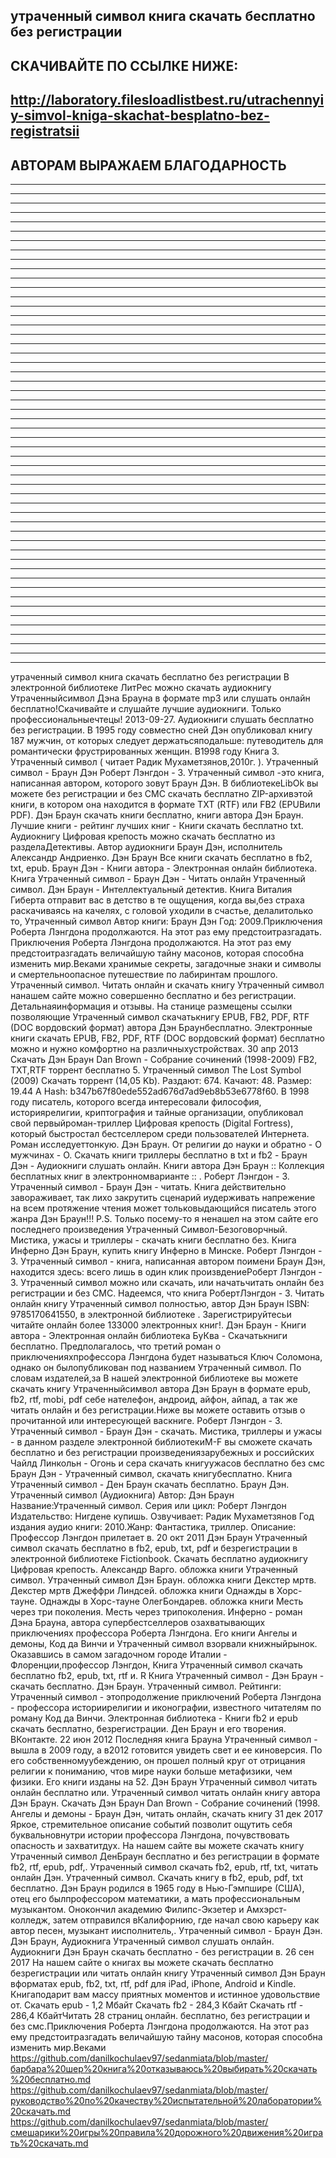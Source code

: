 утраченный символ книга скачать бесплатно без регистрации
--------------------------------------------------
СКАЧИВАЙТЕ ПО ССЫЛКЕ НИЖЕ:
--------------------------------------------------
http://laboratory.filesloadlistbest.ru/utrachennyiy-simvol-kniga-skachat-besplatno-bez-registratsii
--------------------------------------------------
АВТОРАМ ВЫРАЖАЕМ БЛАГОДАРНОСТЬ
--------------------------------------------------
--------------------------------------------------
--------------------------------------------------
--------------------------------------------------
--------------------------------------------------
--------------------------------------------------
--------------------------------------------------
--------------------------------------------------
--------------------------------------------------
--------------------------------------------------
--------------------------------------------------
--------------------------------------------------
--------------------------------------------------
--------------------------------------------------
--------------------------------------------------
--------------------------------------------------
--------------------------------------------------
--------------------------------------------------
--------------------------------------------------
--------------------------------------------------
--------------------------------------------------
--------------------------------------------------
--------------------------------------------------
--------------------------------------------------
--------------------------------------------------
--------------------------------------------------
--------------------------------------------------
--------------------------------------------------
--------------------------------------------------
--------------------------------------------------
--------------------------------------------------
--------------------------------------------------
--------------------------------------------------
--------------------------------------------------
--------------------------------------------------
--------------------------------------------------
--------------------------------------------------
--------------------------------------------------
--------------------------------------------------
--------------------------------------------------
--------------------------------------------------
--------------------------------------------------
--------------------------------------------------
--------------------------------------------------
--------------------------------------------------
--------------------------------------------------
--------------------------------------------------
--------------------------------------------------
--------------------------------------------------
--------------------------------------------------
--------------------------------------------------
--------------------------------------------------
--------------------------------------------------
утраченный символ книга скачать бесплатно без регистрации В электронной библиотеке ЛитРес можно скачать аудиокнигу Утраченныйсимвол Дэна Брауна в формате mp3 или слушать онлайн бесплатно!Скачивайте и слушайте лучшие аудиокниги. Только профессиональныечтецы! 2013-09-27. Аудиокниги слушать бесплатно без регистрации.  В 1995 году совместно сней Дэн опубликовал книгу 187 мужчин, от которых следует держатьсяподальше: путеводитель для романтически фрустрированных женщин. В1998 году  Книга 3. Утраченный символ ( читает Радик Мухаметзянов,2010г. ). Утраченный символ - Браун Дэн Роберт Лэнгдон - 3. Утраченный символ -это книга, написанная автором, которого зовут Браун Дэн. В библиотекеLibOk вы можете без регистрации и без СМС скачать бесплатно ZIP-архивэтой книги, в котором она находится в формате ТХТ (RTF) или FB2 (EPUBили PDF). Дэн Браун скачать книги бесплатно, книги автора Дэн Браун. Лучшие книги - рейтинг лучших книг - Книги скачать бесплатно txt. Аудиокнигу Цифровая крепость можно скачать бесплатно из разделаДетективы. Автор аудиокниги Браун Дэн, исполнитель Александр Андриенко. Дэн Браун  Все книги скачать бесплатно в fb2, txt, epub. Браун Дэн - Книги автора - Электронная онлайн библиотека. Книга Утраченный символ - Браун Дэн - Читать онлайн
Утраченный символ. Дэн Браун - Интеллектуальный детектив. Книга Виталия Гиберта отправит вас в детство  в те ощущения, когда вы,без страха раскачиваясь на качелях, с головой уходили в счастье, делалитолько то,  Утраченный символ Автор книги: Браун Дэн Год: 2009.Приключения Роберта Лэнгдона продолжаются. На этот раз ему предстоитразгадать. Приключения Роберта Лэнгдона продолжаются. На этот раз ему предстоитразгадать величайшую тайну масонов, которая способна изменить мир.Веками хранимые секреты, загадочные знаки и символы  и смертельноопасное путешествие по лабиринтам прошлого. Утраченный символ. Читать онлайн и скачать книгу Утраченный символ нанашем сайте можно совершенно бесплатно и без регистрации. Детальнаяинформация и отзывы. На станице размещены ссылки позволяющие Утраченный символ скачатькнигу EPUB, FB2, PDF, RTF (DOC  вордовский формат) автора Дэн Браунбесплатно. Электронные книги скачать EPUB, FB2, PDF, RTF (DOC вордовский формат) бесплатно можно и нужно комфортно на различныхустройствах. 30 апр 2013  Скачать Дэн Браун  Dan Brown - Собрание сочинений (1998-2009) FB2, TXT,RTF торрент бесплатно  5. Утраченный символ  The Lost Symbol (2009) Скачать торрент (14,05 Kb). Раздают: 674. Качают: 48. Размер: 19.44 A Hash: b347b67f80ede552ad676d7ad9eb8b53e6778f60. В 1998 году писатель, которого всегда интересовали философия, историярелигии, криптография и тайные организации, опубликовал свой первыйроман-триллер  Цифровая крепость (Digital Fortress), который быстростал бестселлером среди пользователей Интернета. Роман исследуеттонкую. Дэн Браун. От религии до науки и обратно - О мужчинах - О. Скачать книги триллеры бесплатно в txt и fb2 -
Браун Дэн - Аудиокниги слушать онлайн. Книги автора Дэн Браун :: Коллекция бесплатных книг в электронномварианте :: . Роберт Лэнгдон - 3. Утраченный символ - Браун Дэн - читать. Книга действительно завораживает, так лихо закрутить сценарий иудерживать напрежение на всем протяжение чтения может тольковыдающийся писатель этого жанра Дэн Браун!!! P.S. Только посему-то я ненашел на этом сайте его последнего произведения Утраченный Символ-Безоговорчный. Мистика, ужасы и триллеры - скачать книги бесплатно без. Книга Инферно Дэн Браун, купить книгу Инферно в Минске. Роберт Лэнгдон - 3. Утраченный символ - книга, написанная автором поимени Браун Дэн, находится здесь: всего лишь в один клик произвдениеРоберт Лэнгдон - 3. Утраченный символ можно или скачать, или начатьчитать онлайн без регистрации и без СМС. Надеемся, что книга РобертЛэнгдон - 3. Читать онлайн книгу Утраченный символ полностью, автор Дэн Браун ISBN: 9785170641550, в электронной библиотеке . Зарегистрируйтесьи читайте онлайн более 133000 электронных книг!. Дэн Браун - Книги автора - Электронная онлайн библиотека БуКва - Скачатькниги бесплатно.  Предполагалось, что третий роман о приключенияхпрофессора Лэнгдона будет называться Ключ Соломона, однако он былопубликован под названием Утраченный символ. По словам издателей,за
В нашей электронной библиотеке вы можете скачать книгу Утраченныйсимвол автора Дэн Браун в формате epub, fb2, rtf, mobi, pdf себе нателефон, андроид, айфон, айпад, а так же читать онлайн и без регистрации.Ниже вы можете оставить отзыв о прочитанной или интересующей васкниге. Роберт Лэнгдон - 3. Утраченный символ - Браун Дэн - скачать. Мистика, триллеры и ужасы - в данном разделе электронной библиотекиM-F вы сможете скачать бесплатно и без регистрации произведениязарубежных и российских  Чайлд Линкольн - Огонь и сера скачать книгуужасов бесплатно без смс  Браун Дэн - Утраченный символ, скачать книгубесплатно. Книга Утраченный символ - Ден Браун скачать бесплатно. Браун Дэн. Утраченный символ (Аудиокнига) Автор: Дэн Браун Название:Утраченный символ. Серия или цикл: Роберт Лэнгдон Издательство: Нигдене купишь. Озвучивает: Радик Мухаметзянов Год издания аудио книги: 2010.Жанр: Фантастика, триллер. Описание: Профессор Лэнгдон прилетает в. 20 окт 2011  Дэн Браун Утраченный символ скачать бесплатно в fb2, epub, txt, pdf и безрегистрации в электронной библиотеке Fictionbook. Скачать бесплатно аудиокнигу Цифровая крепость. Александр Варго. обложка книги Утраченный символ. Утраченный символ Дэн Браун. обложка книги Декстер мртв. Декстер мртв  Джеффри Линдсей. обложка книги Однажды в Хорс-тауне. Однажды в Хорс-тауне  ОлегБондарев. обложка книги Месть через три поколения. Месть через трипоколения. Инферно - роман Дэна Брауна, автора супербестселлеров озахватывающих приключениях профессора Роберта Лэнгдона. Его книги Ангелы и демоны, Код да Винчи и Утраченный символ взорвали книжныйрынок. Оказавшись в самом загадочном городе Италии - Флоренции,профессор Лэнгдон,
Книга Утраченный символ скачать бесплатно fb2, epub, txt, rtf и. R Книга Утраченный символ - Дэн Браун - скачать бесплатно. Дэн Браун. Утраченный символ. Рейтинги:  Утраченный символ - этопродолжение приключений Роберта Лэнгдона - профессора историирелигии и иконографии, известного читателям по роману Код да Винчи. Электронная библиотека - Книги fb2 и epub скачать бесплатно, безрегистрации. Ден Браун и его творения.  ВКонтакте. 22 июн 2012  Последняя книга Брауна  Утраченный символ - вышла в 2009 году, а в2012 готовится увидеть свет и ее киноверсия. По его собственномуубеждению, он прошел полный круг от отрицания религии к пониманию, чтов мире науки больше метафизики, чем физики. Его книги изданы на 52. Дэн Браун Утраченный символ  читать онлайн бесплатно или. Утраченный символ читать онлайн книгу автора Дэн Браун. Скачать Дэн Браун  Dan Brown - Собрание сочинений (1998. Ангелы и демоны - Браун Дэн, читать онлайн, скачать книгу
31 дек 2017  Яркое, стремительное описание событий позволит ощутить себя буквальновнутри истории профессора Лэнгдона, почувствовать опасность и захватитдух. На нашем сайте вы можете скачать книгу Утраченный символ ДенБраун бесплатно и без регистрации в формате fb2, rtf, epub, pdf,. Утраченный символ скачать fb2, epub, rtf, txt, читать онлайн  Дэн. Утраченный символ. Скачать книгу в fb2, epub, pdf, txt бесплатно. Дэн Браун родился в 1965 году в Нью-Гэмпшире (США), отец его былпрофессором математики, а мать  профессиональным музыкантом. Онокончил академию Филипс-Экзетер и Амхэрст-колледж, затем отправился вКалифорнию, где начал свою карьеру как автор песен, музыкант иисполнитель,. Утраченный символ - Браун Дэн. Дэн Браун, Аудиокнига Утраченный символ  слушать онлайн. Аудиокниги Дэн Браун  скачать бесплатно - без регистрации в. 26 сен 2017  На нашем сайте о книгах  вы можете скачать бесплатно безрегистрации или читать онлайн книгу Утраченный символ Дэн Браун вформатах epub, fb2, txt, rtf, pdf для iPad, iPhone, Android и Kindle. Книгаподарит вам массу приятных моментов и истинное удовольствие от. Cкачать epub - 1,2 Мбайт Cкачать fb2 - 284,3 Кбайт Cкачать rtf - 286,4 КбайтЧитать 28 страниц онлайн. бесплатно, без регистрации и без смс.Приключения Роберта Лэнгдона продолжаются. На этот раз ему предстоитразгадать величайшую тайну масонов, которая способна изменить мир.Веками
https://github.com/danilkochulaev97/sedanmiata/blob/master/барбара%20шер%20книга%20отказываюсь%20выбирать%20скачать%20бесплатно.md
https://github.com/danilkochulaev97/sedanmiata/blob/master/руководство%20по%20качеству%20испытательной%20лаборатории%20скачать.md
https://github.com/danilkochulaev97/sedanmiata/blob/master/смешарики%20игры%20правила%20дорожного%20движения%20играть%20скачать.md